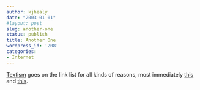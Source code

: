 ```yaml
---
author: kjhealy
date: "2003-01-01"
#layout: post
slug: another-one
status: publish
title: Another One
wordpress_id: '208'
categories:
- Internet
---
```


[Textism](http://www.textism.com/ "Textism") goes on the link list for all kinds of reasons, most immediately [this](http://www.textism.com/article/659/) and [this](http://www.textism.com/textfaces/).
